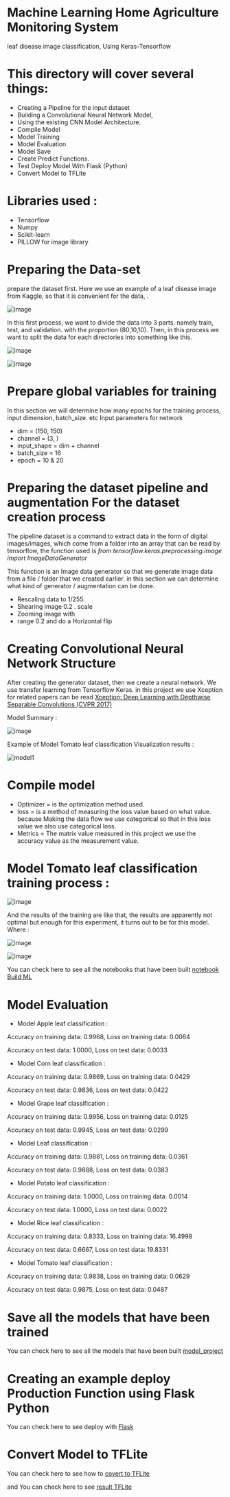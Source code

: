 # Machine Learning Home Agriculture Monitoring System
leaf disease image classification, Using Keras-Tensorflow

# This directory will cover several things:

* Creating a Pipeline for the input dataset
* Building a Convolutional Neural Network Model,
* Using the existing CNN Model Architecture.
* Compile Model
* Model Training
* Model Evaluation
* Model Save
* Create Predict Functions.
* Test Deploy Model With Flask (Python)
* Convert Model to TFLite

# Libraries used :

* Tensorflow 
* Numpy
* Scikit-learn
* PILLOW for image library

# Preparing the Data-set
prepare the dataset first. Here we use an example of a leaf disease image from Kaggle, so that it is convenient for the data, .

![image](https://user-images.githubusercontent.com/67249292/120629468-09949800-c490-11eb-91cb-05389789c8b0.png)
        
In this first process, we want to divide the data into 3 parts. namely train, test, and validation. with the proportion (80,10,10).
Then, in this process we want to split the data for each directories into something like this.

![image](https://user-images.githubusercontent.com/67249292/120629667-3f398100-c490-11eb-9680-e57a003da197.png)

![image](https://user-images.githubusercontent.com/67249292/120629731-51b3ba80-c490-11eb-9315-a85961f4b2d8.png)

        
# Prepare global variables for training
In this section we will determine how many epochs for the training process, input dimension, batch_size. etc
Input parameters for network
* dim = (150, 150)
* channel = (3, )
* input_shape = dim + channel
* batch_size = 16
* epoch = 10 & 20 

# Preparing the dataset pipeline and augmentation For the dataset creation process
The pipeline dataset is a command to extract data in the form of digital images/images, which come from a folder into an array that can be read by tensorflow, the function used is *from tensorflow.keras.preprocessing.image import ImageDataGenerator*

This function is an Image data generator so that we generate image data from a file / folder that we created earlier. in this section we can determine what kind of generator / augmentation can be done.

* Rescaling data to 1/255.
* Shearing image 0.2 . scale
* Zooming image with
* range 0.2 and do a Horizontal flip

# Creating Convolutional Neural Network Structure
After creating the generator dataset, then we create a neural network. We use transfer learning from Tensorflow Keras. in this project we use Xception for related papers can be read [Xception: Deep Learning with Depthwise Separable Convolutions (CVPR 2017)](https://arxiv.org/abs/1610.02357)

Model Summary : 

![image](https://user-images.githubusercontent.com/67249292/120637994-c808ea80-c499-11eb-84e7-126c25913f2c.png)

Example of Model Tomato leaf classification Visualization results :

![model1](https://user-images.githubusercontent.com/67249292/120635482-b96d0400-c496-11eb-80b7-d810949db504.png)

# Compile model
* Optimizer = is the optimization method used.
* loss = is a method of measuring the loss value based on what value. because Making the data flow we use categorical so that in this loss value we also use categorical loss.
* Metrics = The matrix value measured in this project we use the accuracy value as the measurement value.

# Model Tomato leaf classification training process :

![image](https://user-images.githubusercontent.com/67249292/120635149-554a4000-c496-11eb-8474-657716dbb722.png)

And the results of the training are like that, the results are apparently not optimal but enough for this experiment, it turns out to be for this model. Where :

![image](https://user-images.githubusercontent.com/67249292/120635987-4a43df80-c497-11eb-95cc-63b23a35a5a4.png)

![image](https://user-images.githubusercontent.com/67249292/120636020-56c83800-c497-11eb-85ab-01e9086f2e49.png)

You can check here to see all the notebooks that have been built [notebook Build ML](https://github.com/maulanaakbardj/Home-Agriculture-Monitoring-System/tree/main/ML/notebook/BuildML)

# Model Evaluation

* Model Apple leaf classification :

Accuracy on training data: 0.9968, 
Loss on training data: 0.0064 

Accuracy on test data: 1.0000,
Loss on test data: 0.0033 

* Model Corn leaf classification :

Accuracy on training data: 0.9869,
Loss on training data: 0.0429 

Accuracy on test data: 0.9836, 
Loss on test data: 0.0422 

* Model Grape leaf classification :

Accuracy on training data: 0.9956, 
Loss on training data: 0.0125 

Accuracy on test data: 0.9945, 
Loss on test data: 0.0299 

* Model Leaf classification :

Accuracy on training data: 0.9881, 
Loss on training data: 0.0361 

Accuracy on test data: 0.9888, 
Loss on test data: 0.0383 

* Model Potato leaf classification :

Accuracy on training data: 1.0000, 
Loss on training data: 0.0014 

Accuracy on test data: 1.0000, 
Loss on test data: 0.0022 

* Model Rice leaf classification :

Accuracy on training data: 0.8333, 
Loss on training data: 16.4998 

Accuracy on test data: 0.6667, 
Loss on test data: 19.8331 

* Model Tomato leaf classification :

Accuracy on training data: 0.9838, 
Loss on training data: 0.0629 

Accuracy on test data: 0.9875,
Loss on test data: 0.0487 

# Save all the models that have been trained
You can check here to see all the models that have been built [model_project](https://github.com/maulanaakbardj/Home-Agriculture-Monitoring-System/tree/main/ML/model_project)

# Creating an example deploy Production Function using Flask Python
You can check here to see deploy with [Flask](https://github.com/maulanaakbardj/Home-Agriculture-Monitoring-System/tree/main/ML/Flask/Deploy%20Test)

# Convert Model to TFLite
You can check here to see how to [covert to TFLite](https://github.com/maulanaakbardj/Home-Agriculture-Monitoring-System/tree/main/ML/notebook/Deploy)

and You can check here to see [result TFLite](https://github.com/maulanaakbardj/Home-Agriculture-Monitoring-System/tree/main/ML/TFLite)

